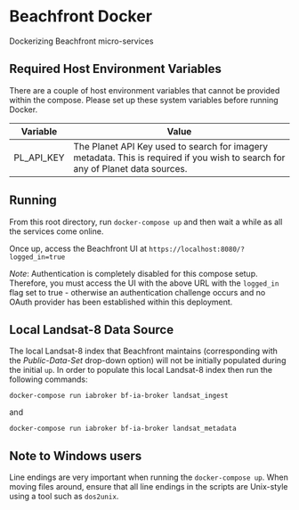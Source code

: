# Beachfront Docker

Dockerizing Beachfront micro-services

## Required Host Environment Variables

There are a couple of host environment variables that cannot be provided within the compose. Please set up these system variables before running Docker.

| Variable | Value |
|---|---|
| PL_API_KEY | The Planet API Key used to search for imagery metadata. This is required if you wish to search for any of Planet data sources. |

## Running

From this root directory, run `docker-compose up` and then wait a while as all the services come online.

Once up, access the Beachfront UI at `https://localhost:8080/?logged_in=true`

_Note_: Authentication is completely disabled for this compose setup. Therefore, you must access the UI with the above URL with the `logged_in` flag set to true - otherwise an authentication challenge occurs and no OAuth provider has been established within this deployment. 

## Local Landsat-8 Data Source

The local Landsat-8 index that Beachfront maintains (corresponding with the *Public-Data-Set* drop-down option) will not be initially populated during the initial `up`. In order to populate this local Landsat-8 index then run the following commands:

`docker-compose run iabroker bf-ia-broker landsat_ingest`

and 

`docker-compose run iabroker bf-ia-broker landsat_metadata`

## Note to Windows users

Line endings are very important when running the `docker-compose up`. When moving files around, ensure that all line endings in the scripts are Unix-style using a tool such as `dos2unix`. 